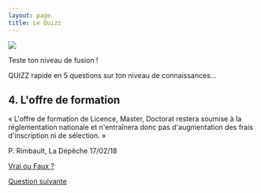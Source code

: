 ```yaml
---
layout: page
title: Le Quizz
---
```


<img src="https://media.giphy.com/media/l0IsGHMSFmw8fqBlS/giphy.gif" />

Teste ton niveau de fusion ! 

QUIZZ rapide en 5 questions sur ton niveau de connaissances...

<section>
<h2>4. L'offre de formation</h2>

<p>« L'offre de formation de Licence, Master, Doctorat restera soumise à la réglementation nationale et n'entraînera donc pas d'augmentation des frais d'inscription ni de sélection. »</p>
<p>P. Rimbault,  La Dépêche 17/02/18</p>

<p class="more"><a href="#">Vrai ou Faux ?</a></p>

<div class="details" style="display:none">
FAUX !

<p>Le projet de fusion engendrera un changement juridique : le statut de Grand Etablissement envisagé permettrait de déroger au Code de l’Education qui aujourd’hui plafonne les frais d’inscription.</p>

<p>En 2017-18, à l’Université Paris Dauphine, Grand Établissement, les droits d’inscription pour la licence Mathématiques Informatique Économie sont de 530€.</p>

<p>En 2017-18, les droits d’inscription en licence Mathématiques informatique à l’UT2J s’élèvent à 189,1€. Qu’en sera-t-il en 2018 dans le cadre de la fusion ?</p>

</div>

<a href="../quizz-q5">Question suivante</a>
</section>




